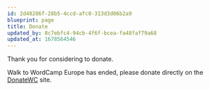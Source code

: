 ```yaml
---
id: 2d48286f-28b5-4ccd-afc0-313d3d06b2a9
blueprint: page
title: Donate
updated_by: 8c7ebfc4-94cb-4f6f-bcea-fa48faf79a68
updated_at: 1678564546
---
```

Thank you for considering to donate.

Walk to WordCamp Europe has ended, please donate directly on the [DonateWC](https://donatewc.org/) site.
